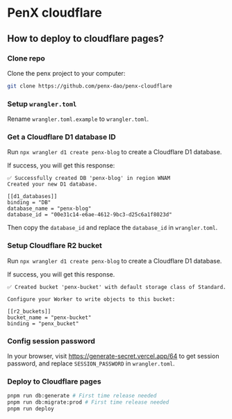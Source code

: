 # PenX cloudflare

## How to deploy to cloudflare pages?


### Clone repo

Clone the penx project to your computer:

```bash
git clone https://github.com/penx-dao/penx-cloudflare
```

### Setup `wrangler.toml`


Rename `wrangler.toml.example` to `wrangler.toml`.


### Get a Cloudflare D1 database ID


Run `npx wrangler d1 create penx-blog` to create a  Cloudflare D1 database.

If success, you will get this response:

```
✅ Successfully created DB 'penx-blog' in region WNAM
Created your new D1 database.

[[d1_databases]]
binding = "DB"
database_name = "penx-blog"
database_id = "00e31c14-e6ae-4612-9bc3-d25c6a1f8023d"
```

Then copy the `database_id` and replace the `database_id` in `wrangler.toml`.

### Setup Cloudflare R2 bucket

Run `npx wrangler d1 create penx-blog` to create a  Cloudflare D1 database.

If success, you will get this response.

```
✅ Created bucket 'penx-bucket' with default storage class of Standard.

Configure your Worker to write objects to this bucket:

[[r2_buckets]]
bucket_name = "penx-bucket"
binding = "penx_bucket"
```

### Config session password

In your browser, visit https://generate-secret.vercel.app/64 to get session password, and replace `SESSION_PASSWORD` in `wrangler.toml`.

### Deploy to Cloudflare pages

```bash
pnpm run db:generate # First time release needed
pnpm run db:migrate:prod # First time release needed
pnpm run deploy
```